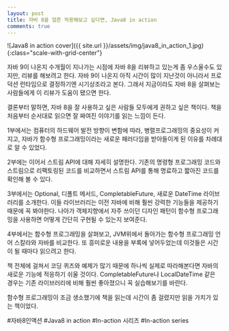 ```yaml
---
layout: post
title: 자바 8을 얼른 적용해보고 싶다면, Java8 in action
comments: true
---
```


![Java8 in action cover]({{ site.url }}/assets/img/java8_in_action_1.jpg){:class="scale-with-grid-center"}

자바 9이 나온지 수개월이 지나가는 시점에 자바 8을 리뷰하고 있는게 좀 우스울수도 있지만, 리뷰를 해보려고 한다. 자바 9이 나온지 아직 시간이 많이 지난것이 아니라서 프로덕션 런타임으로 결정하기엔 시기상조라고 본다. 그래서 지금이라도 자바 8을 살펴보는 사람들에게 이 리뷰가 도움이 됐으면 한다.  

결론부터 말하면, 자바 8을 잘 사용하고 싶은 사람들 모두에게 권하고 싶은 책이다. 책을 처음부터 순서대로 읽으면 잘 짜여진 이야기를 읽는 느낌이 든다.  

1부에서는 컴퓨터의 하드웨어 발전 방향이 변함에 따라, 병렬프로그래밍의 중요성이 커지고, 자바가 함수형 프로그래밍이라는 새로운 패러다임을 받아들이게 된 이유를 차례대로 알 수 있었다.  

2부에는 이어서 스트림 API에 대해 자세히 설명한다. 기존의 명령형 프로그래밍 코드와 스트림으로 리팩토링된 코드를 비교하면서 스트림 API를 통해 명료하고 짧아진 코드를 확인해 볼 수 있다.  

3부에서는 Optional, 디폴트 메서드, CompletableFuture, 새로운 DateTime 라이브러리를 소개한다. 이들 라이브러리는 이전 자바에 비해 훨씬 강력한 기능들을 제공하기 때문에 꼭 봐야한다. 나아가 객체지향에서 자주 쓰이던 디자인 패턴이 함수형 프로그래밍을 사용하면 어떻게 간단히 구현될 수 있는지 보여준다.  

4부에서는 함수형 프로그래밍을 살펴보고, JVM위에서 돌아가는 함수형 프로그래밍 언어 스칼라와 자바를 비교한다. 또 흥미로운 내용을 부록에 넣어두었는데 이것들은 시간이 될 때마다 읽으려고 한다.  

책 전체에 걸쳐서 코딩 퀴즈와 예제가 많기 때문에 하나씩 실제로 따라해본다면 자바의 새로운 기능에 적응하기 쉬울 것이다. CompletableFuture나 LocalDateTime 같은 경우는 기존 라이브러리에 비해 훨씬 좋아졌으니 꼭 실습해보기를 바란다.  

함수형 프로그래밍이 조금 생소했기에 책을 읽는데 시간이 좀 걸렸지만 읽을 가치가 있는 책이었다.

#자바8인액션 #Java8 in action #In-action 시리즈 #In-action series

